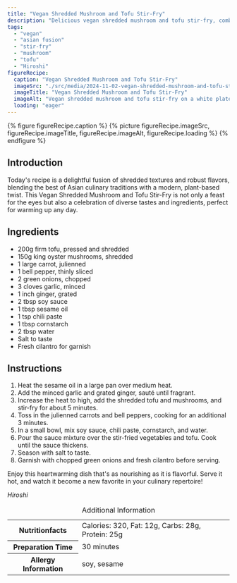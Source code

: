 ```yaml
---
title: "Vegan Shredded Mushroom and Tofu Stir-Fry"
description: "Delicious vegan shredded mushroom and tofu stir-fry, combining the essence of Asian flavors in a modern plant-based dish."
tags:
  - "vegan"
  - "asian fusion"
  - "stir-fry"
  - "mushroom"
  - "tofu"
  - "Hiroshi"
figureRecipe: 
  caption: "Vegan Shredded Mushroom and Tofu Stir-Fry"
  imageSrc: "./src/media/2024-11-02-vegan-shredded-mushroom-and-tofu-stir-fry-2248.png"
  imageTitle: "Vegan Shredded Mushroom and Tofu Stir-Fry"
  imageAlt: "Vegan shredded mushroom and tofu stir-fry on a white plate, garnished with cilantro and green onions, in natural light on a minimalist table."
  loading: "eager"
---
```


{% figure figureRecipe.caption %}
{% picture figureRecipe.imageSrc, figureRecipe.imageTitle, figureRecipe.imageAlt, figureRecipe.loading %}
{% endfigure %}

## Introduction

Today's recipe is a delightful fusion of shredded textures and robust flavors, blending the best of Asian culinary traditions with a modern, plant-based twist. This Vegan Shredded Mushroom and Tofu Stir-Fry is not only a feast for the eyes but also a celebration of diverse tastes and ingredients, perfect for warming up any day.

## Ingredients

- 200g firm tofu, pressed and shredded
- 150g king oyster mushrooms, shredded
- 1 large carrot, julienned
- 1 bell pepper, thinly sliced
- 2 green onions, chopped
- 3 cloves garlic, minced
- 1 inch ginger, grated
- 2 tbsp soy sauce
- 1 tbsp sesame oil
- 1 tsp chili paste
- 1 tbsp cornstarch
- 2 tbsp water
- Salt to taste
- Fresh cilantro for garnish

## Instructions

1. Heat the sesame oil in a large pan over medium heat.
2. Add the minced garlic and grated ginger, sauté until fragrant.
3. Increase the heat to high, add the shredded tofu and mushrooms, and stir-fry for about 5 minutes.
4. Toss in the julienned carrots and bell peppers, cooking for an additional 3 minutes.
5. In a small bowl, mix soy sauce, chili paste, cornstarch, and water.
6. Pour the sauce mixture over the stir-fried vegetables and tofu. Cook until the sauce thickens.
7. Season with salt to taste.
8. Garnish with chopped green onions and fresh cilantro before serving.

Enjoy this heartwarming dish that's as nourishing as it is flavorful. Serve it hot, and watch it become a new favorite in your culinary repertoire!

*Hiroshi*

<table><caption class='sr-only'>Additional Information</caption><tr><th>Nutritionfacts</th><td>Calories: 320, Fat: 12g, Carbs: 28g, Protein: 25g&nbsp;</td></tr><tr><th>Preparation Time</th><td>30 minutes&nbsp;</td></tr><tr><th>Allergy Information</th><td>soy, sesame&nbsp;</td></tr></table>

